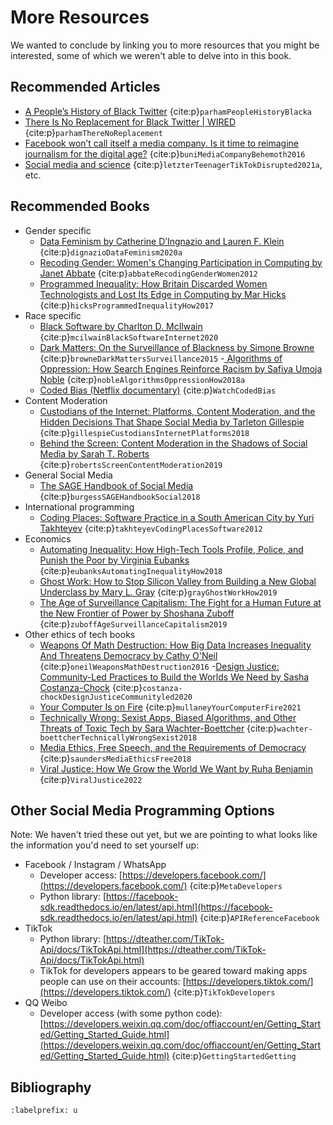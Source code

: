 # More Resources

We wanted to conclude by linking you to more resources that you might be interested, some of which we weren't able to delve into in this book.

## Recommended Articles
- [A People’s History of Black Twitter](https://www.wired.com/story/black-twitter-oral-history-part-i-coming-together/) {cite:p}`parhamPeopleHistoryBlacka`
- [There Is No Replacement for Black Twitter | WIRED](https://www.wired.com/story/black-twitter-elon-musk/) {cite:p}`parhamThereNoReplacement`
- [Facebook won’t call itself a media company. Is it time to reimagine journalism for the digital age?](https://www.theverge.com/2016/11/16/13655102/facebook-journalism-ethics-media-company-algorithm-tax) {cite:p}`buniMediaCompanyBehemoth2016`
- [Social media and science](https://www.theverge.com/2021/9/24/22688278/tiktok-science-study-survey-prolific) {cite:p}`letzterTeenagerTikTokDisrupted2021a`, etc.

## Recommended Books

- Gender specific
  - [Data Feminism by Catherine D’Ingnazio and Lauren F. Klein](https://data-feminism.mitpress.mit.edu/) {cite:p}`dignazioDataFeminism2020a`
  - [Recoding Gender: Women's Changing Participation in Computing by Janet Abbate](https://orbiscascade-washington.primo.exlibrisgroup.com/permalink/01ALLIANCE_UW/8iqusu/alma99161800843801452) {cite:p}`abbateRecodingGenderWomen2012`
  - [Programmed Inequality: How Britain Discarded Women Technologists and Lost Its Edge in Computing by Mar Hicks](https://orbiscascade-washington.primo.exlibrisgroup.com/permalink/01ALLIANCE_UW/8iqusu/alma99162362360401452) {cite:p}`hicksProgrammedInequalityHow2017`
- Race specific
  - [Black Software by Charlton D. McIlwain](https://orbiscascade-washington.primo.exlibrisgroup.com/permalink/01ALLIANCE_UW/8iqusu/alma99162262159401452) {cite:p}`mcilwainBlackSoftwareInternet2020`
  - [Dark Matters: On the Surveillance of Blackness by Simone Browne](https://orbiscascade-washington.primo.exlibrisgroup.com/permalink/01ALLIANCE_UW/8iqusu/alma99161921055701452) {cite:p}`browneDarkMattersSurveillance2015`
  -[ Algorithms of Oppression: How Search Engines Reinforce Racism by Safiya Umoja Noble](https://orbiscascade-washington.primo.exlibrisgroup.com/permalink/01ALLIANCE_UW/8iqusu/alma99162068349301452) {cite:p}`nobleAlgorithmsOppressionHow2018a`
  - [Coded Bias (Netflix documentary)](https://www.netflix.com/title/81328723) {cite:p}`WatchCodedBias`
- Content Moderation
  - [Custodians of the Internet: Platforms, Content Moderation, and the Hidden Decisions That Shape Social Media by Tarleton Gillespie](https://orbiscascade-washington.primo.exlibrisgroup.com/permalink/01ALLIANCE_UW/8iqusu/alma99162362661601452) {cite:p}`gillespieCustodiansInternetPlatforms2018`
  - [Behind the Screen: Content Moderation in the Shadows of Social Media by Sarah T. Roberts](https://orbiscascade-washington.primo.exlibrisgroup.com/permalink/01ALLIANCE_UW/8iqusu/alma99162217744201452) {cite:p}`robertsScreenContentModeration2019`
- General Social Media
  - [The SAGE Handbook of Social Media](https://orbiscascade-washington.primo.exlibrisgroup.com/permalink/01ALLIANCE_UW/8iqusu/alma99162105658401452) {cite:p}`burgessSAGEHandbookSocial2018`
- International programming
  - [Coding Places: Software Practice in a South American City by Yuri Takhteyev](https://orbiscascade-washington.primo.exlibrisgroup.com/permalink/01ALLIANCE_UW/8iqusu/alma99161981926801452) {cite:p}`takhteyevCodingPlacesSoftware2012`
- Economics
  - [Automating Inequality: How High-Tech Tools Profile, Police, and Punish the Poor by Virginia Eubanks](https://orbiscascade-washington.primo.exlibrisgroup.com/permalink/01ALLIANCE_UW/8iqusu/alma99162064355601452) {cite:p}`eubanksAutomatingInequalityHow2018`
  - [Ghost Work: How to Stop Silicon Valley from Building a New Global Underclass by Mary L. Gray](https://orbiscascade-washington.primo.exlibrisgroup.com/permalink/01ALLIANCE_UW/8iqusu/alma99162207131801452) {cite:p}`grayGhostWorkHow2019`
  - [The Age of Surveillance Capitalism: The Fight for a Human Future at the New Frontier of Power by Shoshana Zuboff](https://orbiscascade-washington.primo.exlibrisgroup.com/permalink/01ALLIANCE_UW/8iqusu/alma99162177355601452) {cite:p}`zuboffAgeSurveillanceCapitalism2019`
- Other ethics of tech books
  - [Weapons Of Math Destruction: How Big Data Increases Inequality And Threatens Democracy by Cathy O'Neil](https://orbiscascade-washington.primo.exlibrisgroup.com/permalink/01ALLIANCE_UW/8iqusu/alma99161951137601452) {cite:p}`oneilWeaponsMathDestruction2016`
  -[Design Justice: Community-Led Practices to Build the Worlds We Need by Sasha Costanza-Chock](https://orbiscascade-washington.primo.exlibrisgroup.com/permalink/01ALLIANCE_UW/8iqusu/alma99162363060401452) {cite:p}`costanza-chockDesignJusticeCommunityled2020`
  - [Your Computer Is on Fire](https://orbiscascade-washington.primo.exlibrisgroup.com/permalink/01ALLIANCE_UW/8iqusu/alma99162423945901452) {cite:p}`mullaneyYourComputerFire2021`
  - [Technically Wrong: Sexist Apps, Biased Algorithms, and Other Threats of Toxic Tech by Sara Wachter-Boettcher](https://alliance-primo.hosted.exlibrisgroup.com/permalink/f/kjtuig/CP71316767650001451) {cite:p}`wachter-boettcherTechnicallyWrongSexist2018`
  - [Media Ethics, Free Speech, and the Requirements of Democracy](https://www.taylorfrancis.com/books/edit/10.4324/9780203702444/media-ethics-free-speech-requirements-democracy-carl-fox-joe-saunders) {cite:p}`saundersMediaEthicsFree2018`
  - [Viral Justice: How We Grow the World We Want by Ruha Benjamin](https://orbiscascade-washington.primo.exlibrisgroup.com/permalink/01ALLIANCE_UW/8iqusu/alma99329653362401451) {cite:p}`ViralJustice2022`

## Other Social Media Programming Options
Note: We haven't tried these out yet, but we are pointing to what looks like the information you'd need to set yourself up:

- Facebook / Instagram / WhatsApp
  - Developer access: [https://developers.facebook.com/](https://developers.facebook.com/) {cite:p}`MetaDevelopers`
  - Python library: [https://facebook-sdk.readthedocs.io/en/latest/api.html](https://facebook-sdk.readthedocs.io/en/latest/api.html) {cite:p}`APIReferenceFacebook`  
- TikTok
  - Python library: [https://dteather.com/TikTok-Api/docs/TikTokApi.html](https://dteather.com/TikTok-Api/docs/TikTokApi.html)
  - TikTok for developers appears to be geared toward making apps people can use on their accounts: [https://developers.tiktok.com/](https://developers.tiktok.com/) {cite:p}`TikTokDevelopers`
- QQ Weibo
  - Developer access (with some python code): [https://developers.weixin.qq.com/doc/offiaccount/en/Getting_Started/Getting_Started_Guide.html](https://developers.weixin.qq.com/doc/offiaccount/en/Getting_Started/Getting_Started_Guide.html) {cite:p}`GettingStartedGetting`


## Bibliography
```{bibliography} ch21_references.bib
:labelprefix: u
```